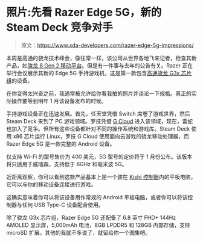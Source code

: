 # 照片:先看 Razer Edge 5G，新的 Steam Deck 竞争对手

> 原文：<https://www.xda-developers.com/razer-edge-5g-impressions/>

本周是高通的骁龙技术峰会，像往常一样，该公司从世界各地飞来记者，检查其新产品，如[骁龙 8 Gen 2 移动平台](https://www.xda-developers.com/qualcomm-snapdragon-8-gen-2/)。但是有一件事与去年的公告有关。Razer 正在举行会议展示其新的 Edge 5G 手持游戏机，这是第一款包含[高通骁龙 G3x 芯片组](https://www.xda-developers.com/qualcomm-snapdragon-g3x-gen-1/)的设备。

在你变得太兴奋之前，我通常被允许给你看我拍的照片并谈论一下规格。真正的实际操作要等到明年 1 月该设备发布的时候。

手持游戏设备正在迅速发展。首先，任天堂凭借 Switch 席卷了游戏世界，然后 Steam Deck 来到了 PC 游戏领域。罗技凭借 [G Cloud](https://www.xda-developers.com/reasons-love-logitech-gcloud-more-than-xbox-nintendo-switch/) 进入该领域，现在，雷蛇也加入了竞争。但所有这些设备都针对不同的操作系统和游戏库。Steam Deck 使用 x86 芯片运行 Linux，罗技 G Cloud 使用面向云游戏的骁龙移动处理器，而 Razer Edge 5G 是一款完整的 Android 设备。

仅支持 Wi-Fi 的型号售价为 400 美元，5G 型号的定价将于 1 月份公布。该版本将只适用于威瑞森，支持低于 6GHz 和毫米波 5G。

近距离观察，你可以看到这款产品基本上是一个装在 [Kishi 控制器](https://www.xda-developers.com/razer-kishi-v2-review/)内的平板电脑，它可以与你的移动设备连接进行游戏。

这确实意味着你可以将该设备用作常规的 Android 平板电脑，或者你可以将该控制器与任何 USB Type-C 设备配合使用。

除了骁龙 G3x 芯片组，Razer Edge 5G 还配备了 6.8 英寸 FHD+ 144Hz AMOLED 显示屏，5,000mAh 电池，8GB LPDDR5 和 128GB 内部存储，支持 microSD 扩展。其他的我就不多说了，就留给你一个图集吧。
